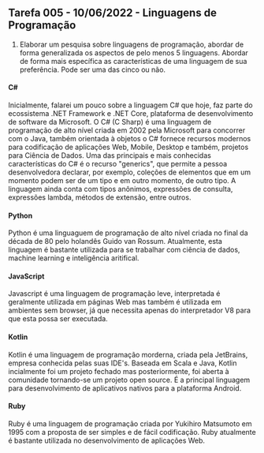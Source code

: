 ## Tarefa 005 - 10/06/2022 - Linguagens de Programação

1. Elaborar um pesquisa sobre linguagens de programação, abordar de forma generalizada os aspectos de pelo menos 5 linguagens. Abordar de forma mais específica as características de uma linguagem de sua preferência. Pode ser uma das cinco ou não.

#### C#

Inicialmente, falarei um pouco sobre a linguagem C# que hoje, faz parte do ecossistema .NET Framework e .NET Core, plataforma de desenvolvimento de software da Microsoft. O C# (C Sharp) é uma linguagem de programação de alto nível criada em 2002 pela Microsoft para concorrer com o Java, também orientada à objetos o C# fornece recursos modernos para codificação de aplicações Web, Mobile, Desktop e também, projetos para Ciência de Dados.
Uma das principais e mais conhecidas características do C# é o recurso "generics", que permite a pessoa desenvolvedora declarar, por exemplo, coleções de elementos que em um momento podem ser de um tipo e em outro momento, de outro tipo. A linguagem ainda conta com tipos anônimos, expressões de consulta, expressões lambda, métodos de extensão, entre outros.

#### Python

Python é uma linguaguem de programação de alto nível criada no final da década de 80 pelo holandês Guido van Rossum. Atualmente, esta linguagem é bastante utilizada para se trabalhar com ciência de dados, machine learning e inteligência aritifical.

#### JavaScript

Javascript é uma linguagem de programação leve, interpretada é geralmente utilizada em páginas Web mas também é utilizada em ambientes sem browser, já que necessita apenas do interpretador V8 para que esta possa ser executada.

#### Kotlin

Kotlin é uma linguagem de programação morderna, criada pela JetBrains, empresa conhecida pelas suas IDE's. Baseada em Scala e Java, Kotlin incialmente foi um projeto fechado mas posteriormente, foi aberta à comunidade tornando-se um projeto open source. É a principal linguagem para desenvolvimento de aplicativos nativos para a plataforma Android.

#### Ruby

Ruby é uma linguagem de programação criada por Yukihiro Matsumoto em 1995 com a proposta de ser simples e de fácil codificação. Ruby atualmente é bastante utilizada no desenvolvimento de aplicações Web.
